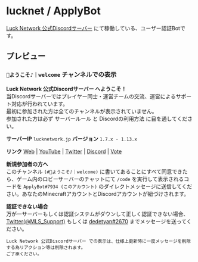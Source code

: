 # lucknet / ApplyBot

[Luck Network 公式Discordサーバー](https://wiki.lucknetwork.jp/discord/) にて稼働している、ユーザー認証Botです。

## プレビュー
### `📌ようこそ♪｜welcome` チャンネルでの表示

**Luck Network 公式Discordサーバー へようこそ！**  
当Discordサーバーではプレイヤー同士・運営チームの交流、運営によるサポート対応が行われています。  
最初に参加された方は全てのチャンネルが表示されていません。  
参加された方は必ず サーバールール と Discordの利用方法 に目を通してください。

**サーバーIP** `lucknetwork.jp`
**バージョン** `1.7.x - 1.13.x`

**リンク**
[Web](https://lucknetwork.jp/) | [YouTube](https://youtube.com/channel/UCaXASkxWEBA-W9noD76f1uQ) | [Twitter](https://twitter.com/McLuckServer) | [Discord](https://discord.gg/23pJDKK) | [Vote](https://minecraft.jp/servers/lucknetwork.jp/vote)

**新規参加者の方へ**  
このチャンネル `(#📌ようこそ♪｜welcome)` に書いてあることにすべて同意できたら、ゲーム内のロビーサーバーのチャットにて `/code` を実行して表示されるコードを `ApplyBot#7934 (このアカウント)` のダイレクトメッセージに送信してください。あなたのMinecraftアカウントとDiscordアカウントが紐づけされます。

**認証できない場合**  
万が一サーバーもしくは認証システムがダウンして正しく認証できない場合、 [Twitter(@MLS_Support)](https://twitter.com/MLS_Support) もしくは [dedetyan#2670](http://discordapp.com/users/246544597117960193) までメッセージを送ってください。

```
Luck Network 公式Discordサーバー での表示は、仕様上更新時に一度メッセージを削除する為リアクション等は削除されます。  
ご了承ください。
```
